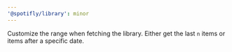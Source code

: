 ```yaml
---
'@spotifly/library': minor
---
```


Customize the range when fetching the library. Either get the last `n` items or items after a specific date.
